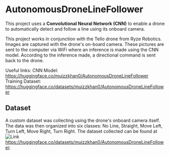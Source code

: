 # AutonomousDroneLineFollower
This project uses a **Convolutional Neural Network (CNN)** to enable a drone to automatically detect and follow a line using its onboard camera.  

This project works in conjunction with the Tello drone from Ryze Robotics. Images are captured with the drone's on-board camera. These pictures are sent to the computer via WiFi where an inference is made using the CNN model. According to the inference made, a directional command is sent back to the drone.

Useful links:
CNN Model: https://huggingface.co/muizzkhan0/AutonomousDroneLineFollower
Training Dataset: https://huggingface.co/datasets/muizzkhan0/AutonomousDroneLineFollower

## Dataset
A custom dataset was collecting using the drone's onboard camera itself. The data was then organized into six classes: No Line, Straight, Move Left, Turn Left, Move Right, Turn Right. The dataset collected can be found at ![Link](https://huggingface.co/datasets/muizzkhan0/AutonomousDroneLineFollower) https://huggingface.co/datasets/muizzkhan0/AutonomousDroneLineFollower.
